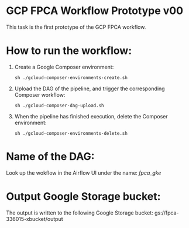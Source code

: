 GCP FPCA Workflow Prototype v00
===============================

This task is the first prototype of the GCP FPCA workflow.

# How to run the workflow:

1.  Create a Google Composer environment:
    ```
    sh ./gcloud-composer-environments-create.sh
    ```

2.  Upload the DAG of the pipeline, and trigger the corresponding Composer workflow:
    ```
    sh ./gcloud-composer-dag-upload.sh
    ```

3.  When the pipeline has finished execution, delete the Composer environment:
    ```
    sh ./gcloud-composer-environments-delete.sh
    ```

# Name of the DAG:

Look up the wokflow in the Airflow UI under the name: *fpca_gke*

# Output Google Storage bucket:

The output is written to the following Google Storage bucket: gs://fpca-336015-xbucket/output
